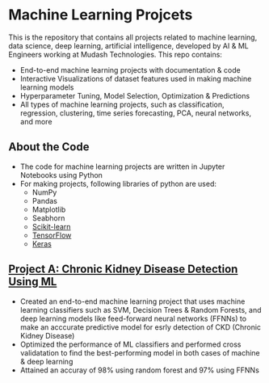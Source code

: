 # Machine Learning Projcets
This is the repository that contains all projects related to machine learning, data science, deep learning, artificial intelligence, developed by AI &amp; ML Engineers working at Mudash Technologies. This repo contains:
- End-to-end machine learning projects with documentation & code
- Interactive Visualizations of dataset features used in making machine learning models
- Hyperparameter Tuning, Model Selection, Optimization & Predictions
- All types of machine learning projects, such as classification, regression, clustering, time series forecasting, PCA, neural networks, and more

## About the Code
- The code for machine learning projects are written in Jupyter Notebooks using Python
- For making projects, following libraries of python are used:
  - NumPy 
  - Pandas
  - Matplotlib
  - Seabhorn
  - <a href="https://www.scikit-learn.org">Scikit-learn</a>
  - <a href="https://www.tensorflow.org">TensorFlow</a>
  - <a href="https://www.keras.io">Keras</a>

## <a href="https://github.com/MudashTechnologies/ml_projects/tree/main/CKD%20Using%20Machine%20Learning">Project A: Chronic Kidney Disease Detection Using ML</a>
- Created an end-to-end machine learning project that uses machine learning classifiers such as SVM, Decision Trees & Random Forests, and deep learning models like feed-forward neural networks (FFNNs) to make an acccurate predictive model for esrly detection of CKD (Chronic Kidney Disease)
- Optimized the performance of ML classifiers and performed cross validatation to find the best-performing model in both cases of machine & deep learning
- Attained an accuray of 98% using random forest and 97% using FFNNs
